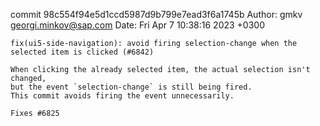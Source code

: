 commit 98c554f94e5d1ccd5987d9b799e7ead3f6a1745b
Author: gmkv <georgi.minkov@sap.com>
Date:   Fri Apr 7 10:38:16 2023 +0300

    fix(ui5-side-navigation): avoid firing selection-change when the selected item is clicked (#6842)
    
    When clicking the already selected item, the actual selection isn't changed,
    but the event `selection-change` is still being fired.
    This commit avoids firing the event unnecessarily.
    
    Fixes #6825
